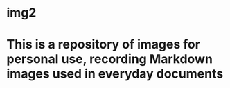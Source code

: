 # img2

# This is a repository of images for personal use, recording Markdown images used in everyday documents
